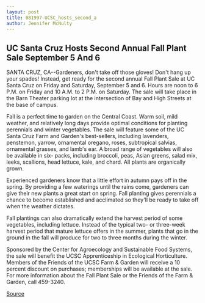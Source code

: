 ```yaml
---
layout: post
title: 081997-UCSC_hosts_second_a
author: Jennifer McNulty
---
```


## UC Santa Cruz Hosts Second Annual Fall Plant Sale  September 5 And 6

SANTA CRUZ, CA--Gardeners, don't take off those gloves! Don't hang up your  spades! Instead, get ready for the second annual Fall Plant Sale at UC Santa  Cruz on Friday and Saturday, September 5 and 6. Hours are noon to 6 P.M. on  Friday and 10 A.M. to 2 P.M. on Saturday. The sale will take place in the Barn  Theater parking lot at the intersection of Bay and High Streets at the base of  campus.

Fall is a perfect time to garden on the Central Coast. Warm soil, mild  weather, and relatively long days provide optimal conditions for planting  perennials and winter vegetables. The sale will feature some of the UC Santa  Cruz Farm and Garden's best-sellers, including lavenders, penstemon,  yarrow, ornamental oregano, roses, subtropical salvias, ornamental grasses,  and lamb's ear. A broad range of vegetables will also be available in six- packs, including broccoli, peas, Asian greens, salad mix, leeks, scallions,  head lettuce, kale, and chard. All plants are organically grown.

Experienced gardeners know that a little effort in autumn pays off in  the spring. By providing a few waterings until the rains come, gardeners can  give their new plants a great start on spring. Fall planting gives perennials a  chance to become established and acclimated so they'll be ready to take off  when the weather dictates.

Fall plantings can also dramatically extend the harvest period of some  vegetables, including lettuce. Instead of the typical two- or three-week  harvest period that mature lettuce offers in the summer, plants that go in  the ground in the fall will produce for two to three months during the  winter.

Sponsored by the Center for Agroecology and Sustainable Food  Systems, the sale will benefit the UCSC Apprenticeship in Ecological  Horticulture. Members of the Friends of the UCSC Farm & Garden will receive  a 10 percent discount on purchases; memberships will be available at the  sale. For more information about the Fall Plant Sale or the Friends of the  Farm & Garden, call 459-3240.

[Source](http://www1.ucsc.edu/news_events/press_releases/archive/97-98/08-97/081997-UCSC_hosts_second_a.html "Permalink to 081997-UCSC_hosts_second_a")